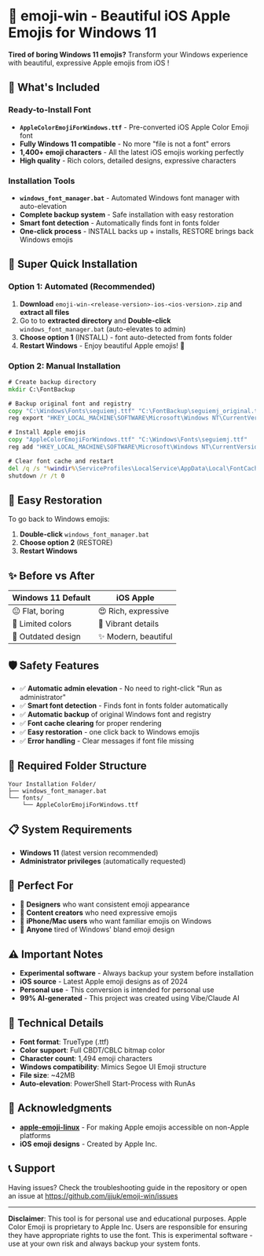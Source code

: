 # 🍎 emoji-win <release-version> - Beautiful iOS <ios-version> Apple Emojis for Windows 11

**Tired of boring Windows 11 emojis?** Transform your Windows experience with beautiful, expressive Apple emojis from iOS <ios-version>!

## 🎉 What's Included

### Ready-to-Install Font

- **`AppleColorEmojiForWindows.ttf`** - Pre-converted iOS <ios-version> Apple Color Emoji font
- **Fully Windows 11 compatible** - No more "file is not a font" errors
- **1,400+ emoji characters** - All the latest iOS <ios-version> emojis working perfectly
- **High quality** - Rich colors, detailed designs, expressive characters

### Installation Tools

- **`windows_font_manager.bat`** - Automated Windows font manager with auto-elevation
- **Complete backup system** - Safe installation with easy restoration
- **Smart font detection** - Automatically finds font in fonts folder
- **One-click process** - INSTALL backs up + installs, RESTORE brings back Windows emojis

## 🚀 Super Quick Installation

### Option 1: Automated (Recommended)

1. **Download** `emoji-win-<release-version>-ios-<ios-version>.zip` and **extract all files**
2. Go to to **extracted directory** and **Double-click** `windows_font_manager.bat` (auto-elevates to admin)
3. **Choose option 1** (INSTALL) - font auto-detected from fonts folder
4. **Restart Windows** - Enjoy beautiful Apple emojis! 🎨

### Option 2: Manual Installation

```cmd
# Create backup directory
mkdir C:\FontBackup

# Backup original font and registry
copy "C:\Windows\Fonts\seguiemj.ttf" "C:\FontBackup\seguiemj_original.ttf"
reg export "HKEY_LOCAL_MACHINE\SOFTWARE\Microsoft\Windows NT\CurrentVersion\Fonts" "C:\FontBackup\fonts_registry_backup.reg"

# Install Apple emojis
copy "AppleColorEmojiForWindows.ttf" "C:\Windows\Fonts\seguiemj.ttf"
reg add "HKEY_LOCAL_MACHINE\SOFTWARE\Microsoft\Windows NT\CurrentVersion\Fonts" /v "Segoe UI Emoji (TrueType)" /t REG_SZ /d "seguiemj.ttf" /f

# Clear font cache and restart
del /q /s "%windir%\ServiceProfiles\LocalService\AppData\Local\FontCache\*"
shutdown /r /t 0
```

## 🔄 Easy Restoration

To go back to Windows emojis:

1. **Double-click** `windows_font_manager.bat`
2. **Choose option 2** (RESTORE)
3. **Restart Windows**

## ✨ Before vs After

| Windows 11 Default | iOS <ios-version> Apple |
| ------------------ | ----------------------- |
| 😐 Flat, boring    | 😍 Rich, expressive     |
| 🎨 Limited colors  | 🌈 Vibrant details      |
| 📱 Outdated design | ✨ Modern, beautiful    |

## 🛡️ Safety Features

- ✅ **Automatic admin elevation** - No need to right-click "Run as administrator"
- ✅ **Smart font detection** - Finds font in fonts folder automatically
- ✅ **Automatic backup** of original Windows font and registry
- ✅ **Font cache clearing** for proper rendering
- ✅ **Easy restoration** - one click back to Windows emojis
- ✅ **Error handling** - Clear messages if font file missing

## 📁 Required Folder Structure

```
Your Installation Folder/
├── windows_font_manager.bat
└── fonts/
    └── AppleColorEmojiForWindows.ttf
```

## 📋 System Requirements

- **Windows 11** (latest version recommended)
- **Administrator privileges** (automatically requested)

## 🎯 Perfect For

- 🎨 **Designers** who want consistent emoji appearance
- 💬 **Content creators** who need expressive emojis
- 📱 **iPhone/Mac users** who want familiar emojis on Windows
- 👥 **Anyone** tired of Windows' bland emoji design

## ⚠️ Important Notes

- **Experimental software** - Always backup your system before installation
- **iOS <ios-version> source** - Latest Apple emoji designs as of 2024
- **Personal use** - This conversion is intended for personal use
- **99% AI-generated** - This project was created using Vibe/Claude AI

## 🔧 Technical Details

- **Font format**: TrueType (.ttf)
- **Color support**: Full CBDT/CBLC bitmap color
- **Character count**: 1,494 emoji characters
- **Windows compatibility**: Mimics Segoe UI Emoji structure
- **File size**: ~42MB
- **Auto-elevation**: PowerShell Start-Process with RunAs

## 🙏 Acknowledgments

- **[apple-emoji-linux](https://github.com/samuelngs/apple-emoji-linux)** - For making Apple emojis accessible on non-Apple platforms
- **iOS <ios-version> emoji designs** - Created by Apple Inc.

## 📞 Support

Having issues? Check the troubleshooting guide in the repository or open an issue at https://github.com/jjjuk/emoji-win/issues

---

**Disclaimer**: This tool is for personal use and educational purposes. Apple Color Emoji is proprietary to Apple Inc. Users are responsible for ensuring they have appropriate rights to use the font. This is experimental software - use at your own risk and always backup your system fonts.

